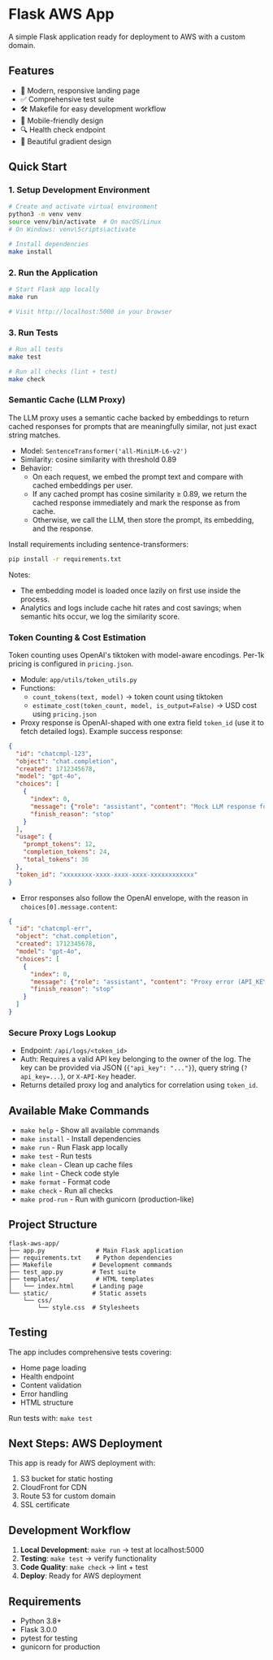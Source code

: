 # Flask AWS App

A simple Flask application ready for deployment to AWS with a custom domain.

## Features

- 🚀 Modern, responsive landing page
- ✅ Comprehensive test suite
- 🛠️ Makefile for easy development workflow
- 📱 Mobile-friendly design
- 🔍 Health check endpoint
- 🎨 Beautiful gradient design

## Quick Start

### 1. Setup Development Environment

```bash
# Create and activate virtual environment
python3 -m venv venv
source venv/bin/activate  # On macOS/Linux
# On Windows: venv\Scripts\activate

# Install dependencies
make install
```

### 2. Run the Application

```bash
# Start Flask app locally
make run

# Visit http://localhost:5000 in your browser
```

### 3. Run Tests

```bash
# Run all tests
make test

# Run all checks (lint + test)
make check
```

### Semantic Cache (LLM Proxy)

The LLM proxy uses a semantic cache backed by embeddings to return cached responses for prompts that are meaningfully similar, not just exact string matches.

- Model: `SentenceTransformer('all-MiniLM-L6-v2')`
- Similarity: cosine similarity with threshold 0.89
- Behavior:
  - On each request, we embed the prompt text and compare with cached embeddings per user.
  - If any cached prompt has cosine similarity ≥ 0.89, we return the cached response immediately and mark the response as from cache.
  - Otherwise, we call the LLM, then store the prompt, its embedding, and the response.

Install requirements including sentence-transformers:

```bash
pip install -r requirements.txt
```

Notes:
- The embedding model is loaded once lazily on first use inside the process.
- Analytics and logs include cache hit rates and cost savings; when semantic hits occur, we log the similarity score.

### Token Counting & Cost Estimation

Token counting uses OpenAI's tiktoken with model-aware encodings. Per-1k pricing is configured in `pricing.json`.

- Module: `app/utils/token_utils.py`
- Functions:
  - `count_tokens(text, model)` → token count using tiktoken
  - `estimate_cost(token_count, model, is_output=False)` → USD cost using `pricing.json`
- Proxy response is OpenAI-shaped with one extra field `token_id` (use it to fetch detailed logs). Example success response:

```json
{
  "id": "chatcmpl-123",
  "object": "chat.completion",
  "created": 1712345678,
  "model": "gpt-4o",
  "choices": [
    {
      "index": 0,
      "message": {"role": "assistant", "content": "Mock LLM response for: ..."},
      "finish_reason": "stop"
    }
  ],
  "usage": {
    "prompt_tokens": 12,
    "completion_tokens": 24,
    "total_tokens": 36
  },
  "token_id": "xxxxxxxx-xxxx-xxxx-xxxx-xxxxxxxxxxxx"
}
```

- Error responses also follow the OpenAI envelope, with the reason in `choices[0].message.content`:

```json
{
  "id": "chatcmpl-err",
  "object": "chat.completion",
  "created": 1712345678,
  "model": "gpt-4o",
  "choices": [
    {
      "index": 0,
      "message": {"role": "assistant", "content": "Proxy error (API_KEY_NOT_FOUND): API key not found."},
      "finish_reason": "stop"
    }
  ]
}
```

### Secure Proxy Logs Lookup

- Endpoint: `/api/logs/<token_id>`
- Auth: Requires a valid API key belonging to the owner of the log. The key can be provided via JSON (`{"api_key": "..."}`), query string (`?api_key=...`), or `X-API-Key` header.
- Returns detailed proxy log and analytics for correlation using `token_id`.

## Available Make Commands

- `make help` - Show all available commands
- `make install` - Install dependencies
- `make run` - Run Flask app locally
- `make test` - Run tests
- `make clean` - Clean up cache files
- `make lint` - Check code style
- `make format` - Format code
- `make check` - Run all checks
- `make prod-run` - Run with gunicorn (production-like)

## Project Structure

```
flask-aws-app/
├── app.py              # Main Flask application
├── requirements.txt    # Python dependencies
├── Makefile           # Development commands
├── test_app.py        # Test suite
├── templates/          # HTML templates
│   └── index.html     # Landing page
└── static/            # Static assets
    └── css/
        └── style.css  # Stylesheets
```

## Testing

The app includes comprehensive tests covering:
- Home page loading
- Health endpoint
- Content validation
- Error handling
- HTML structure

Run tests with: `make test`

## Next Steps: AWS Deployment

This app is ready for AWS deployment with:
1. S3 bucket for static hosting
2. CloudFront for CDN
3. Route 53 for custom domain
4. SSL certificate

## Development Workflow

1. **Local Development**: `make run` → test at localhost:5000
2. **Testing**: `make test` → verify functionality
3. **Code Quality**: `make check` → lint + test
4. **Deploy**: Ready for AWS deployment

## Requirements

- Python 3.8+
- Flask 3.0.0
- pytest for testing
- gunicorn for production
